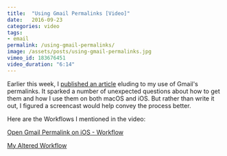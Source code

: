 ```yaml
---
title:  "Using Gmail Permalinks [Video]"
date:   2016-09-23
categories: video
tags:
- email
permalink: /using-gmail-permalinks/
image: /assets/posts/using-gmail-permalinks.jpg
vimeo_id: 183676451
video_duration: "6:14"
---
```

Earlier this week, I [published an article](http://joebuhlig.com/forget-third-party-email-apps/) eluding to my use of Gmail's permalinks. It sparked a number of unexpected questions about how to get them and how I use them on both macOS and iOS. But rather than write it out, I figured a screencast would help convey the process better.
<!--more-->

Here are the Workflows I mentioned in the video:

[Open Gmail Permalink on iOS - Workflow](https://workflow.is/workflows/171d34ef202843ec9882f1cb9fcb6858)

[My Altered Workflow](https://workflow.is/workflows/3295578bd1564f388ff52d5ca1835418)
